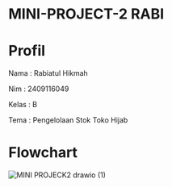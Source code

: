 # MINI-PROJECT-2 RABI
# Profil
Nama : Rabiatul Hikmah

Nim : 2409116049

Kelas : B

Tema : Pengelolaan Stok Toko Hijab
# Flowchart
![MINI PROJECK2 drawio (1)](https://github.com/user-attachments/assets/c18693be-4300-4b20-a43e-2dbd2512c557)
